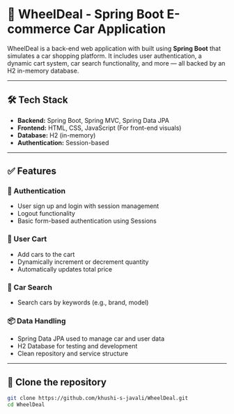 # 🚗 WheelDeal - Spring Boot E-commerce Car Application

WheelDeal is a back-end web application with  built using **Spring Boot** that simulates a car shopping platform. It includes user authentication, a dynamic cart system, car search functionality, and more — all backed by an H2 in-memory database.

---

## 🛠️ Tech Stack

- **Backend:** Spring Boot, Spring MVC, Spring Data JPA
- **Frontend:** HTML, CSS, JavaScript (For front-end visuals)
- **Database:** H2 (in-memory)
- **Authentication:** Session-based 

---

## ✅ Features

### 🔐 Authentication
- User sign up and login with session management
- Logout functionality
- Basic form-based authentication using Sessions

### 🛒 User Cart
- Add cars to the cart
- Dynamically increment or decrement quantity
- Automatically updates total price

### 🔎 Car Search
- Search cars by keywords (e.g., brand, model)

### 📦 Data Handling
- Spring Data JPA used to manage car and user data
- H2 Database for testing and development
- Clean repository and service structure

---

## 🚀 **Clone the repository**
   ```bash
   git clone https://github.com/khushi-s-javali/WheelDeal.git
   cd WheelDeal
